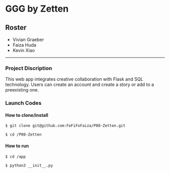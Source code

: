 # GGG by Zetten

## Roster
* Vivian Graeber
* Faiza Huda
* Kevin Xiao
___________

### Project Discription
This web app integrates creative collaboration with Flask and SQL technology. Users can create an account and create a story or add to a preexisting one.

### Launch Codes
#### How to clone/install
`$ git clone git@github.com:FeFiFoFaiza/P00-Zetten.git`

`$ cd /P00-Zetten`

#### How to run
`$ cd /app`

`$ python3 __init__.py`
